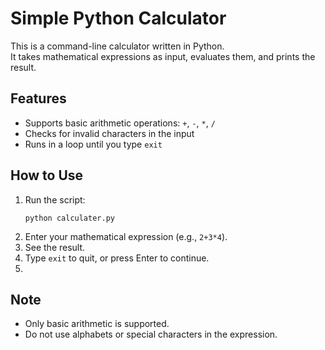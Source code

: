 # Simple Python Calculator

This is a command-line calculator written in Python.  
It takes mathematical expressions as input, evaluates them, and prints the result.

## Features

- Supports basic arithmetic operations: `+`, `-`, `*`, `/`
- Checks for invalid characters in the input
- Runs in a loop until you type `exit`

## How to Use

1. Run the script:
   ```
   python calculater.py
   ```
2. Enter your mathematical expression (e.g., `2+3*4`).
3. See the result.
4. Type `exit` to quit, or press Enter to continue.
5. 
## Note

- Only basic arithmetic is supported.
- Do not use alphabets or special characters in the expression.
